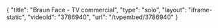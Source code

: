 {
    "title": "Braun Face - TV commercial",
    "type": "solo",
    "layout": "iframe-static",
    "videoId": "3786940",
    "url": "\/tvpembed\/3786940"
}